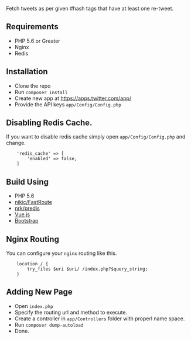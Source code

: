 
Fetch tweets as per given #hash tags that have at least one re-tweet.


## Requirements

* PHP 5.6 or Greater
* Nginx
* Redis


## Installation

* Clone the repo
* Run `composer install`
* Create new app at https://apps.twitter.com/app/
* Provide the API keys `app/Config/Config.php`

## Disabling Redis Cache.


If you want to disable redis cache simply open `app/Config/Config.php` and change.

```
    'redis_cache' => [
        'enabled' => false,
    ]
```


## Build Using

* PHP 5.6
* [nikic/FastRoute](https://github.com/nikic/FastRoute)
* [nrk/predis](https://github.com/nrk/predis)
* [Vue.js](https://github.com/vuejs/vue)
* [Bootstrap](http://getbootstrap.com/)


## Nginx Routing


You can configure your `nginx` routing like this.

```
    location / {
        try_files $uri $uri/ /index.php?$query_string;
    }
```

## Adding New Page

* Open `index.php`
* Specify the routing url and method to execute.
* Create a controller in `app/Controllers` folder with properl name space.
* Run `composer dump-autoload`
* Done.